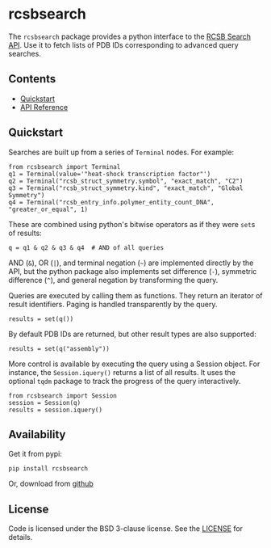 # rcsbsearch

The `rcsbsearch` package provides a python interface to the [RCSB Search API](http://search.rcsb.org/). Use it to fetch lists of PDB IDs corresponding to advanced query searches.

## Contents

* [Quickstart](self)
* [API Reference](api.md)

## Quickstart

Searches are built up from a series of `Terminal` nodes. For example:

    from rcsbsearch import Terminal
    q1 = Terminal(value='"heat-shock transcription factor"')
    q2 = Terminal("rcsb_struct_symmetry.symbol", "exact_match", "C2")
    q3 = Terminal("rcsb_struct_symmetry.kind", "exact_match", "Global Symmetry")
    q4 = Terminal("rcsb_entry_info.polymer_entity_count_DNA", "greater_or_equal", 1)

These are combined using python's bitwise operators as if they were `set`s of results:

    q = q1 & q2 & q3 & q4  # AND of all queries

AND (`&`), OR (`|`), and terminal negation (`~`) are implemented directly by the API,
but the python package also implements set difference (`-`), symmetric difference (`^`),
and general negation by transforming the query.

Queries are executed by calling them as functions. They return an iterator of result
identifiers. Paging is handled transparently by the query.

    results = set(q())

By default PDB IDs are returned, but other result types are also supported:

    results = set(q("assembly"))

More control is available by executing the query using a Session object. For
instance, the `Session.iquery()` returns a list of all results. It uses the optional
`tqdm` package to track the progress of the query interactively.

    from rcsbsearch import Session
    session = Session(q)
    results = session.iquery()

## Availability

Get it from pypi:

    pip install rcsbsearch

Or, download from [github](https://github.com/sbliven/rcsbsearch)

## License

Code is licensed under the BSD 3-clause license. See the
[LICENSE](https://github.com/sbliven/rcsbsearch/blob/master/LICENSE) for details.
